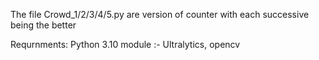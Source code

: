 The file Crowd_1/2/3/4/5.py are version of counter with each successive being the better

Requrnments:
  Python 3.10
  module :- Ultralytics, opencv
